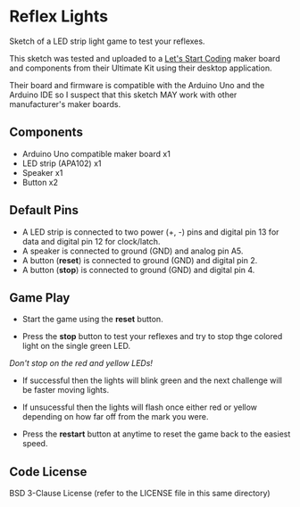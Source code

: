# Reflex Lights

Sketch of a LED strip light game to test your reflexes.

This sketch was tested and uploaded to a [Let's Start Coding](http://letsstartcoding.com) maker board and components from their Ultimate Kit using their desktop application.

Their board and firmware is compatible with the Arduino Uno and the Arduino IDE so I suspect that this sketch MAY work with other manufacturer's maker boards.

## Components

- Arduino Uno compatible maker board x1
- LED strip (APA102) x1
- Speaker x1
- Button x2

## Default Pins

- A LED strip is connected to two power (+, -) pins and digital pin 13 for data and digital pin 12 for clock/latch.
- A speaker is connected to ground (GND) and analog pin A5.
- A button (**reset**) is connected to ground (GND) and digital pin 2.
- A button (**stop**) is connected to ground (GND) and digital pin 4.

## Game Play

- Start the game using the **reset** button.

- Press the **stop** button to test your reflexes and try to stop thge colored light on the single green LED.

*Don't stop on the red and yellow LEDs!*

- If successful then the lights will blink green and the next challenge will be faster moving lights.
- If unsucessful then the lights will flash once either red or yellow depending on how far off from the mark you were.

- Press the **restart** button at anytime to reset the game back to the easiest speed.

## Code License

BSD 3-Clause License (refer to the LICENSE file in this same directory)